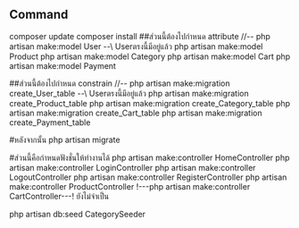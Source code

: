 ## Command
composer update
composer install
##ส่วนนี้ต้องไปกำหนด attribute 
//-- php artisan make:model User --\\ Userตรงนี้มีอยู่แล้ว
php artisan make:model Product
php artisan make:model Category
php artisan make:model Cart
php artisan make:model Payment

##ส่วนนี้ต้องไปกำหนด constrain
//-- php artisan make:migration create_User_table --\\ Userตรงนี้มีอยู่แล้ว
php artisan make:migration create_Product_table
php artisan make:migration create_Category_table
php artisan make:migration create_Cart_table
php artisan make:migration create_Payment_table

#หลังจากนั้น
php artisan migrate

#ส่วนนี้คือกำหนดฟังชั่นให้ทำงานได้
php artisan make:controller HomeController
php artisan make:controller LoginController
php artisan make:controller LogoutController
php artisan make:controller RegisterController
php artisan make:controller ProductController
!---php artisan make:controller CartController---! ยังไม่จำเป็น



php artisan db:seed CategorySeeder